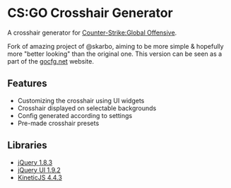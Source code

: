 CS:GO Crosshair Generator
=============

A crosshair generator for [Counter-Strike:Global Offensive](http://store.steampowered.com/app/730/).

Fork of amazing project of @skarbo, aiming to be more simple & hopefully more "better looking" than the original one. This version can be seen as a part of the [gocfg.net](http://gocfg.net) website.

## Features

* Customizing the crosshair using UI widgets
* Crosshair displayed on selectable backgrounds
* Config generated according to settings
* Pre-made crosshair presets

## Libraries

* [jQuery 1.8.3](http://jquery.com/)
* [jQuery UI 1.9.2](http://jqueryui.com/)
* [KineticJS 4.4.3](http://kineticjs.com/)

